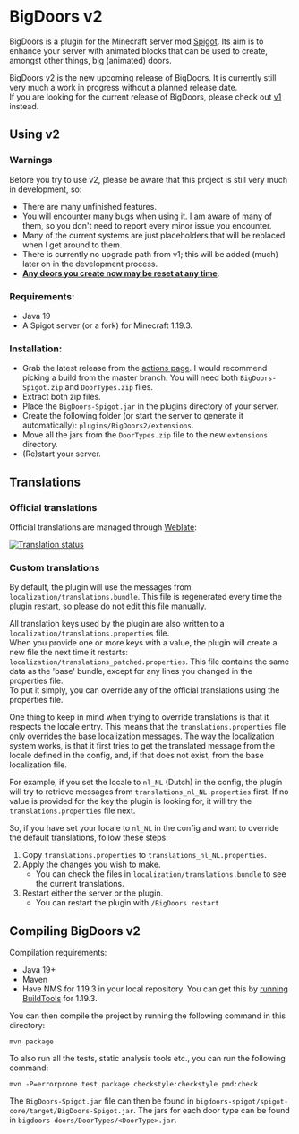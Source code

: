 # BigDoors v2

BigDoors is a plugin for the Minecraft server mod [Spigot](https://spigotmc.org). Its aim is to enhance your server with
animated blocks that can be used to create, amongst other things, big (animated) doors.

BigDoors v2 is the new upcoming release of BigDoors. It is currently still very much a work in progress without a
planned release date.<br>
If you are looking for the current release of BigDoors, please check out
[v1](https://github.com/PimvanderLoos/BigDoors/tree/v1) instead.

## Using v2

### Warnings

Before you try to use v2, please be aware that this project is still very much in development, so:

* There are many unfinished features.
* You will encounter many bugs when using it. I am aware of many of them, so you don't need to report every minor issue
  you encounter.
* Many of the current systems are just placeholders that will be replaced when I get around to them.
* There is currently no upgrade path from v1; this will be added (much) later on in the development process.
* <ins><b>Any doors you create now may be reset at any time</ins></b>.

### Requirements:

* Java 19
* A Spigot server (or a fork) for Minecraft 1.19.3.

### Installation:

* Grab the latest release from the [actions page](https://github.com/PimvanderLoos/BigDoors/actions). I would recommend
  picking a build from the master branch. You will need both `BigDoors-Spigot.zip` and `DoorTypes.zip` files.
* Extract both zip files.
* Place the `BigDoors-Spigot.jar` in the plugins directory of your server.
* Create the following folder (or start the server to generate it automatically): `plugins/BigDoors2/extensions`.
* Move all the jars from the `DoorTypes.zip` file to the new `extensions` directory.
* (Re)start your server.

## Translations

### Official translations

Official translations are managed through [Weblate](https://hosted.weblate.org/engage/bigdoors/):

<a href="https://hosted.weblate.org/engage/bigdoors/">
<img src="https://hosted.weblate.org/widgets/bigdoors/-/multi-auto.svg" alt="Translation status" />
</a>

### Custom translations

By default, the plugin will use the messages from `localization/translations.bundle`.
This file is regenerated every time the plugin restart, so please do not edit this file manually.

All translation keys used by the plugin are also written to a `localization/translations.properties` file.</br>
When you provide one or more keys with a value, the plugin will create a new file the next time it restarts:
`localization/translations_patched.properties`. This file contains the same data as the 'base' bundle, except for any
lines you changed in the properties file.</br>
To put it simply, you can override any of the official translations using the properties file.

One thing to keep in mind when trying to override translations is that it respects the locale entry.
This means that the `translations.properties` file only overrides the base localization messages.
The way the localization system works, is that it first tries to get the translated message from the locale defined in
the config, and, if that does not exist, from the base localization file.

For example, if you set the locale to `nl_NL` (Dutch) in the config, the plugin will try to retrieve messages from
`translations_nl_NL.properties` first. If no value is provided for the key the plugin is looking for, it will try the
`translations.properties` file next.

So, if you have set your locale to `nl_NL` in the config and want to override the default translations,
follow these steps:

1) Copy `translations.properties` to `translations_nl_NL.properties`.
2) Apply the changes you wish to make.
    * You can check the files in `localization/translations.bundle` to see the current translations.
3) Restart either the server or the plugin.
    * You can restart the plugin with `/BigDoors restart`

## Compiling BigDoors v2

Compilation requirements:

* Java 19+
* Maven
* Have NMS for 1.19.3 in your local repository. You can get this
  by [running BuildTools](https://www.spigotmc.org/wiki/buildtools/#running-buildtools) for 1.19.3.

You can then compile the project by running the following command in this directory:

```mvn package```

To also run all the tests, static analysis tools etc., you can run the following command:

```mvn -P=errorprone test package checkstyle:checkstyle pmd:check```

The `BigDoors-Spigot.jar` file can then be found in `bigdoors-spigot/spigot-core/target/BigDoors-Spigot.jar`.
The jars for each door type can be found in `bigdoors-doors/DoorTypes/<DoorType>.jar`.

